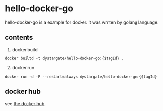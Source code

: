 # hello-docker-go

hello-docker-go is a example for docker. it was wrriten by golang language.

## contents

1. docker build
```
docker builtd -t dystargate/hello-docker-go:{$tagId} .
```

2. docker run

```
docker run -d -P --restart=always dystargate/hello-docker-go:{$tagId}
```

## docker hub

see [the docker hub](https://hub.docker.com/r/dystargate/hello-docker-go/).